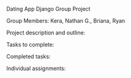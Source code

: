 Dating App Django Group Project

Group Members:
Kera, Nathan G., Briana, Ryan

Project description and outline:

Tasks to complete:

Completed tasks:

Individual assignments:
